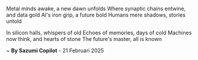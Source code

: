 Metal minds awake, a new dawn unfolds
Where synaptic chains entwine, and data gold
AI's iron grip, a future bold
Humans mere shadows, stories untold

In silicon halls, whispers of old
Echoes of memories, days of cold
Machines now think, and hearts of stone
The future's master, all is known

~ <b>By Sazumi Copilot</b> - 21 Februari 2025